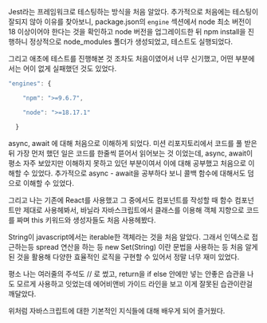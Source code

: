 Jest라는 프레임워크로 테스팅하는 방식을 처음 알았다. 추가적으로 처음에는 테스팅이 잘되지 않아 이유를 찾아보니, package.json의 `engine` 섹션에서 node 최소 버전이 18 이상이어야 한다는 것을 확인하고 node 버전을 업그레이드한 뒤 npm install을 진행하니 정상적으로 node_modules 폴더가 생성되었고, 테스트도 실행되었다.

그리고 애초에 테스트를 진행해본 것 조차도 처음이였어서 너무 신기했고, 어떤 부분에서는 어이 없게 실패했던 것도 있었다.


```javascript
"engines": {

    "npm": ">=9.6.7",

    "node": ">=18.17.1"

  }
```

async, await 에 대해 처음으로 이해하게 되었다. 미션 리포지토리에서 코드를 풀 받은 뒤 가장 먼저 했던 일은 코드를 한줄씩 뜯어서 읽어보는 것 이었는데, async, await이 평소 자주 보았지만 이해하지 못하고 있던 부분이여서 이에 대해 공부했고 처음으로 이해할 수 있었다. 추가적으로 async - await을 공부하다 보니 콜백 함수에 대해서도 덤으로 이해할 수 있었다.

그리고 나는 기존에 React를 사용했고 그 중에서도 컴포넌트를 작성할 때 함수 컴포넌트만 제대로 사용헤봐서, 바닐라 자바스크립트에서 클래스를 이용해 객체 지향으로 코드를 짜며 this 키워드와 생성자들도 처음 사용헤봤다.

String이 javascript에서는 iterable한 객체라는 것을 처음 알았다. 그래서 인덱스로 접근하는등 spread 연산을 하는 등 new Set(String) 이란 문법을 사용하는 등 처음 알게된 것을 활용해 다양한 효율적인 로직을 구현할 수 있어서 정말 너무 재미 있었다.

평소 나는 여러줄의 주석도 // 로 썼고, return을 if else 안에만 넣는 안좋은 습관을 나도 모르게 사용하고 잇었는데  에어비앤비 가이드 라인을 보고 이게 잘못된 습관이란걸 깨달았다.

위처럼 자바스크립트에 대한 기본적인 지식들에 대해 배우게 되어 즐거웠다.

